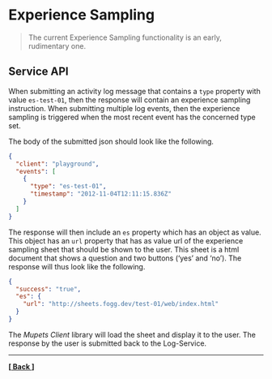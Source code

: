 # Experience Sampling

> The current Experience Sampling functionality is an early, rudimentary one.

## Service API

When submitting an activity log message that contains a `type` property with value `es-test-01`, then the response will contain an experience sampling instruction.
When submitting multiple log events, then the experience sampling is triggered when the most recent event has the concerned type set.

The body of the submitted json should look like the following.

```json
{
  "client": "playground",
  "events": [
    {
      "type": "es-test-01",
      "timestamp": "2012-11-04T12:11:15.836Z"
    }
  ]
}
```

The response will then include an `es` property which has an object as value.
This object has an `url` property that has as value url of the experience sampling sheet that should be shown to the user.
This sheet is a html document that shows a question and two buttons (‘yes’ and ‘no’).
The response will thus look like the following.

```json
{
  "success": "true",
  "es": {
    "url": "http://sheets.fogg.dev/test-01/web/index.html"
  }
}
```

The _Mupets Client_ library will load the sheet and display it to the user.
The response by the user is submitted back to the Log-Service.



----
__[[ Back ](../../README.md)]__
